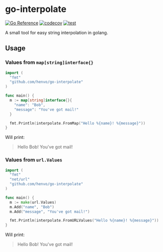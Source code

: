 # go-interpolate
[![Go Reference](https://pkg.go.dev/badge/github.com/henvo/go-interpolate.svg)](https://pkg.go.dev/github.com/henvo/go-interpolate)
[![codecov](https://codecov.io/gh/henvo/go-interpolate/graph/badge.svg?token=7ROIVRP5C0)](https://codecov.io/gh/henvo/go-interpolate)
[![test](https://github.com/henvo/go-interpolate/actions/workflows/test.yml/badge.svg)](https://github.com/henvo/go-interpolate/actions/workflows/test.yml)

A small tool for easy string interpolation in golang.

## Usage

### Values from `map[string]interface{}`

``` go
import (
  "fmt"
  "github.com/henvo/go-interpolate"
)

func main() {
  m := map[string]interface{}{
    "name": "Bob",
    "message": "You've got mail!"
  }

  fmt.Println(interpolate.FromMap("Hello %{name}! %{message}"))
}
```

Will print:

> Hello Bob! You've got mail! 

### Values from `url.Values`

``` go
import (
  "fmt"
  "net/url"
  "github.com/henvo/go-interpolate"
)

func main() {
  m := make(url.Values)
  m.Add("name", "Bob")
  m.Add("message", "You've got mail!")

  fmt.Println(interpolate.FromURLValues("Hello %{name}! %{message}"))
}
```

Will print:

> Hello Bob! You've got mail!
